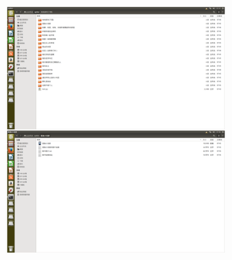 
![image](https://github.com/TrustMe5/WebSpider/raw/master/image/豆瓣图书1.png)
![image](https://github.com/TrustMe5/WebSpider/raw/master/image/content.png)
